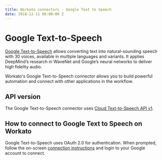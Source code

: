 ```yaml
---
title: Workato connectors - Google Text to Speech
date: 2018-12-11 06:00:00 Z
---
```


# Google Text-to-Speech
[Google Text-to-Speech](https://cloud.google.com/text-to-speech/) allows converting text into natural-sounding speech with 30 voices, available in multiple languages and variants. It applies DeepMind’s research in WaveNet and Google’s neural networks to deliver high fidelity audio.

Workato's Google Text-to-Speech connector allows you to build powerful automation and connect with other applications in the workflow.

## API version
The Google Text-to-Speech connector uses [Cloud Text-to-Speech API v1](https://cloud.google.com/text-to-speech/docs/reference/rest/).

## How to connect to Google Text to Speech on Workato
Google Text-to-Speech uses OAuth 2.0 for authentication. When prompted, follow the on-screen [connection instructions](/connections.md) and login to your Google account to connect.
